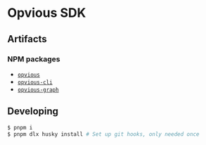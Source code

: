 # Opvious SDK

## Artifacts

### NPM packages

+ [`opvious`](packages/sdk)
+ [`opvious-cli`](packages/cli)
+ [`opvious-graph`](packages/graph)

## Developing

```sh
$ pnpm i
$ pnpm dlx husky install # Set up git hooks, only needed once
```
